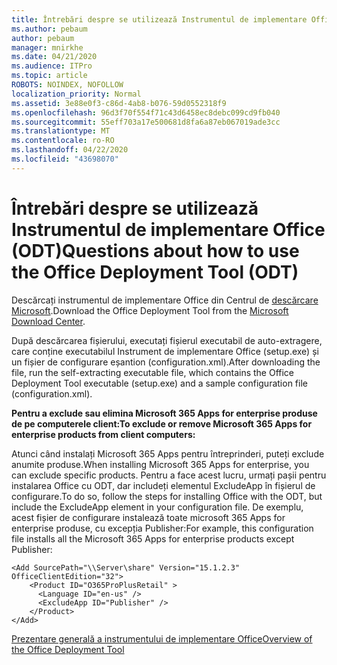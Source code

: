 ```yaml
---
title: Întrebări despre se utilizează Instrumentul de implementare Office (ODT)
ms.author: pebaum
author: pebaum
manager: mnirkhe
ms.date: 04/21/2020
ms.audience: ITPro
ms.topic: article
ROBOTS: NOINDEX, NOFOLLOW
localization_priority: Normal
ms.assetid: 3e88e0f3-c86d-4ab8-b076-59d0552318f9
ms.openlocfilehash: 96d3f70f554f71c43d6458ec8debc099cd9fb040
ms.sourcegitcommit: 55eff703a17e500681d8fa6a87eb067019ade3cc
ms.translationtype: MT
ms.contentlocale: ro-RO
ms.lasthandoff: 04/22/2020
ms.locfileid: "43698070"
---
```

# <a name="questions-about-how-to-use-the-office-deployment-tool-odt"></a><span data-ttu-id="a9576-102">Întrebări despre se utilizează Instrumentul de implementare Office (ODT)</span><span class="sxs-lookup"><span data-stu-id="a9576-102">Questions about how to use the Office Deployment Tool (ODT)</span></span>

<span data-ttu-id="a9576-103">Descărcați instrumentul de implementare Office din Centrul de [descărcare Microsoft](https://go.microsoft.com/fwlink/p/?LinkID=626065).</span><span class="sxs-lookup"><span data-stu-id="a9576-103">Download the Office Deployment Tool from the [Microsoft Download Center](https://go.microsoft.com/fwlink/p/?LinkID=626065).</span></span>
  
<span data-ttu-id="a9576-104">După descărcarea fișierului, executați fișierul executabil de auto-extragere, care conține executabilul Instrument de implementare Office (setup.exe) și un fișier de configurare eșantion (configuration.xml).</span><span class="sxs-lookup"><span data-stu-id="a9576-104">After downloading the file, run the self-extracting executable file, which contains the Office Deployment Tool executable (setup.exe) and a sample configuration file (configuration.xml).</span></span>
  
 <span data-ttu-id="a9576-105">**Pentru a exclude sau elimina Microsoft 365 Apps for enterprise produse de pe computerele client:**</span><span class="sxs-lookup"><span data-stu-id="a9576-105">**To exclude or remove Microsoft 365 Apps for enterprise products from client computers:**</span></span>
  
<span data-ttu-id="a9576-106">Atunci când instalați Microsoft 365 Apps pentru întreprinderi, puteți exclude anumite produse.</span><span class="sxs-lookup"><span data-stu-id="a9576-106">When installing Microsoft 365 Apps for enterprise, you can exclude specific products.</span></span> <span data-ttu-id="a9576-107">Pentru a face acest lucru, urmați pașii pentru instalarea Office cu ODT, dar includeți elementul ExcludeApp în fișierul de configurare.</span><span class="sxs-lookup"><span data-stu-id="a9576-107">To do so, follow the steps for installing Office with the ODT, but include the ExcludeApp element in your configuration file.</span></span> <span data-ttu-id="a9576-108">De exemplu, acest fișier de configurare instalează toate microsoft 365 Apps for enterprise produse, cu excepția Publisher:</span><span class="sxs-lookup"><span data-stu-id="a9576-108">For example, this configuration file installs all the Microsoft 365 Apps for enterprise products except Publisher:</span></span>
  
```
<Add SourcePath="\\Server\share" Version="15.1.2.3" OfficeClientEdition="32">
    <Product ID="O365ProPlusRetail" >
      <Language ID="en-us" />
      <ExcludeApp ID="Publisher" />
    </Product>
</Add>
```

[<span data-ttu-id="a9576-109">Prezentare generală a instrumentului de implementare Office</span><span class="sxs-lookup"><span data-stu-id="a9576-109">Overview of the Office Deployment Tool</span></span>](https://docs.microsoft.com/deployoffice/overview-of-the-office-2016-deployment-tool)
  

